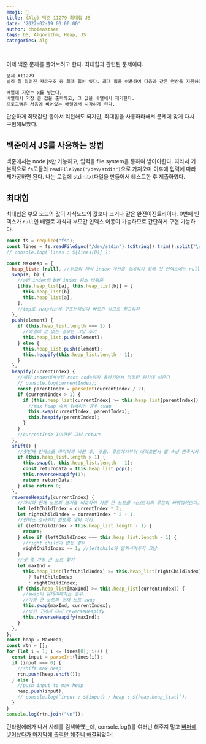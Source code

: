 ```yaml
---
emoji: 😬
title: (Alg) 백준 11279 최대힙 JS
date: '2022-02-19 00:00:00'
author: choieastsea
tags: DS, Algorithm, Heap, JS
categories: Alg

---
```


이제 백준 문제를 풀어보려고 한다. 최대힙과 관련된 문제이다. 

```markdown
문제 #11279
널리 잘 알려진 자료구조 중 최대 힙이 있다. 최대 힙을 이용하여 다음과 같은 연산을 지원하는 프로그램을 작성하시오.

배열에 자연수 x를 넣는다.
배열에서 가장 큰 값을 출력하고, 그 값을 배열에서 제거한다.
프로그램은 처음에 비어있는 배열에서 시작하게 된다.
```

단순하게 최댓값만 뽑아서 리턴해도 되지만, 최대힙을 사용하라해서 문제에 맞게 다시 구현해보았다.

## 백준에서 JS를 사용하는 방법

백준에서는 node js만 가능하고, 입력을 file system을 통하여 받아야한다. 따라서 기본적으로 `fs`모듈의 `readFileSync("/dev/stdin")`으로 가져오며 이후에 입력에 따라 재가공하면 된다. 나는 로컬에 stdin.txt파일을 만들어서 테스트한 후 제출하였다.

## 최대힙

최대힙은 부모 노드의 값이 자식노드의 값보다 크거나 같은 완전이진트리이다. 0번째 인덱스가 `null`인 배열로 자식과 부모간 인덱스 이동이 가능하므로 간단하게 구현 가능하다. 

```javascript
const fs = require("fs");
const lines = fs.readFileSync("/dev/stdin").toString().trim().split("\n");
// console.log(`lines : ${lines[0]}`);

const MaxHeap = {
  heap_list: [null], //부모와 자식 index 계산을 쉽게하기 위해 첫 인덱스에는 null값을 넣어주어 root index==1이 되도록 함
  swap(a, b) {
    //a번 index와 b번 index 원소 바꿔줌
    [this.heap_list[a], this.heap_list[b]] = [
      this.heap_list[b],
      this.heap_list[a],
    ];
    //tmp로 swap하는게 구조분해보다 빠르긴 하므로 참고하자
  },
  push(element) {
    if (this.heap_list.length === 1) {
      //배열에 값 없는 경우는 그냥 추가
      this.heap_list.push(element);
    } else {
      this.heap_list.push(element);
      this.heapify(this.heap_list.length - 1);
    }
  },
  heapify(currentIndex) {
    //해당 index에서부터 root node까지 올라가면서 적절한 위치에 놔준다
    // console.log(currentIndex);
    const parentIndex = parseInt(currentIndex / 2);
    if (currentIndex > 1) {
      if (this.heap_list[currentIndex] >= this.heap_list[parentIndex]) {
        //max heap 속성 위배하는 경우 swap
        this.swap(currentIndex, parentIndex);
        this.heapify(parentIndex);
      }
    }
    //currentInde 1이하면 그냥 return
  },
  shift() {
    //첫번째 인덱스를 마지막과 바꾼 후, 추출. 루트에서부터 내려오면서 힙 속성 만족시키기
    if (this.heap_list.length > 1) {
      this.swap(1, this.heap_list.length - 1);
      const returnData = this.heap_list.pop();
      this.reverseHeapify(1);
      return returnData;
    } else return 0;
  },
  reverseHeapify(currentIndex) {
    //자식과 현재 노드의 크기를 비교하여 가장 큰 노드를 서브트리의 루트와 바꿔줘야한다.
    let leftChildIndex = currentIndex * 2;
    let rightChildIndex = currentIndex * 2 + 1;
    //인덱스 오바되지 않도록 예외 처리
    if (leftChildIndex > this.heap_list.length - 1) {
      return;
    } else if (leftChildIndex === this.heap_list.length - 1) {
      //right child가 없는 경우
      rightChildIndex -= 1; //leftchild와 일치시켜주자 그냥
    }
    //셋 중 가장 큰 노드 찾기
    let maxInd =
      this.heap_list[leftChildIndex] >= this.heap_list[rightChildIndex]
        ? leftChildIndex
        : rightChildIndex;
    if (this.heap_list[maxInd] >= this.heap_list[currentIndex]) {
      //swap이 유의미해지는 경우.
      //가장 큰 노드와 현재 노드 swqp
      this.swap(maxInd, currentIndex);
      //바뀐 곳에서 다시 reverseHeapify
      this.reverseHeapify(maxInd);
    }
  },
};
const heap = MaxHeap;
const rtn = [];
for (let i = 1; i <= lines[0]; i++) {
  const input = parseInt(lines[i]);
  if (input === 0) {
    //shift max heap
    rtn.push(heap.shift());
  } else {
    //push input to max heap
    heap.push(input);
    // console.log(`input : ${input} / heap : ${heap.heap_list}`);
  }
}
console.log(rtn.join("\n"));
```

런타임에러가 나서 사례를 검색하였는데, console.log()를 여러번 해주지 말고 <u>버퍼에 넣어놨다가 마지막에 출력만 해주니 해결</u>되었다!